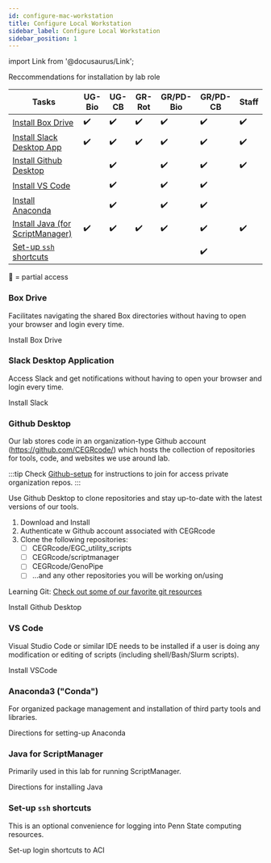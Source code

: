 ```yaml
---
id: configure-mac-workstation
title: Configure Local Workstation
sidebar_label: Configure Local Workstation
sidebar_position: 1
---
```


import Link from '@docusaurus/Link';

Reccommendations for installation by lab role

| Tasks                                                      | UG-Bio | UG-CB | GR-Rot | GR/PD-Bio | GR/PD-CB | Staff |
| ---------------------------------------------------------- | ------ | ----- | ------ | ------ | ----- | ----- |
| [Install Box Drive][box-drive]                             | ✔️      | ✔️     | ✔️      | ✔️      | ✔️     | ✔️     |
| [Install Slack Desktop App][slack]                         | ✔️      | ✔️     | ✔️      | ✔️      | ✔️     | ✔️     |
| [Install Github Desktop][github-desktop]                   |        | ✔️     |        | ✔️      | ✔️     | ✔️     |
| [Install VS Code][vs-code]                                 |        | ✔️     |        | ✔️      | ✔️     |       |
| [Install Anaconda][anaconda3-conda]                               |        | ✔️     |        | ✔️      | ✔️     |       |
| [Install Java (for ScriptManager)][java-for-scriptmanager] | ✔️      | ✔️     | ✔️      | ✔️      | ✔️     | ✔️     |
| [Set-up `ssh` shortcuts][set-up-ssh-shortcuts]             |        |       |        |        | ✔️     |       |

🥥 = partial access

### Box Drive

Facilitates navigating the shared Box directories without having to open your browser and login every time.

<Link
  className="button button--primary"
  href="https://support.box.com/hc/en-us/articles/360043697474-Installing-and-Updating-Box-Drive">
  Install Box Drive
</Link>

### Slack Desktop Application

Access Slack and get notifications without having to open your browser and login every time.

<Link
  className="button button--primary"
  href="https://slack.com/downloads/mac">
  Install Slack
</Link>

### Github Desktop

Our lab stores code in an organization-type Github account (https://github.com/CEGRcode/) which hosts the collection of repositories for tools, code, and websites we use around lab.

:::tip
Check [Github-setup][github-setup] for instructions to join for access private organization repos.
:::

Use Github Desktop to clone repositories and stay up-to-date with the latest versions of our tools.

1. Download and Install
2. Authenticate w Github account associated with CEGRcode
3. Clone the following repositories:
   - [ ] CEGRcode/EGC_utility_scripts
   - [ ] CEGRcode/scriptmanager
   - [ ] CEGRcode/GenoPipe
   - [ ] ...and any other repositories you will be working on/using

Learning Git: [Check out some of our favorite git resources][git-exercises]

<Link
  className="button button--primary"
  href="https://desktop.github.com/">
  Install Github Desktop
</Link>


### VS Code

Visual Studio Code or similar IDE needs to be installed if a user is doing any modification or editing of scripts (including shell/Bash/Slurm scripts).

<Link
  className="button button--primary"
  href="https://code.visualstudio.com/">
  Install VSCode
</Link>

### Anaconda3 ("Conda")
For organized package management and installation of third party tools and libraries.

<Link
  className="button button--primary"
  href="./condatutorial">
  Directions for setting-up Anaconda
</Link>

### Java for ScriptManager

Primarily used in this lab for running ScriptManager.

<Link
  className="button button--primary"
  href="https://pughlab.mbg.cornell.edu/scriptmanager-docs/docs/#-dependencies-just-java">
  Directions for installing Java
</Link>

### Set-up `ssh` shortcuts

This is an optional convenience for logging into Penn State computing resources.

<Link
  className="button button--primary"
  href="./configure-aci">
  Set-up login shortcuts to ACI
</Link>

[box-drive]: ./configure-mac-workstation#box-drive
[slack]: ./configure-mac-workstation#slack
[github-desktop]: ./configure-mac-workstation#github-desktop
[vs-code]: ./configure-mac-workstation#vs-code
[anaconda3-conda]: ./configure-mac-workstation#anaconda3-conda
[java-for-scriptmanager]: ./configure-mac-workstation#java-for-scriptmanager
[set-up-ssh-shortcuts]: ./configure-mac-workstation#set-up-ssh-shortcuts
[github-setup]:../NewMembers/#github-set-up
[git-exercises]:../NewMembers/reading-exercises#exercises-to-work-through